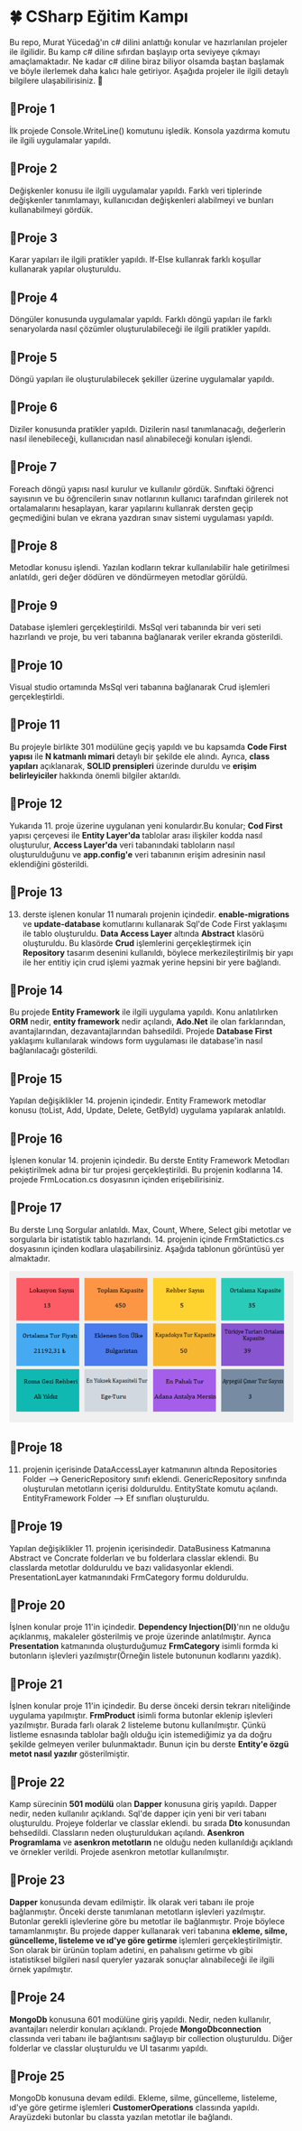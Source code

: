 # 🍀 CSharp Eğitim Kampı

Bu repo, Murat Yücedağ'ın c# dilini anlattığı konular ve hazırlanılan projeler ile ilgilidir. Bu kamp c# diline sıfırdan başlayıp orta seviyeye çıkmayı amaçlamaktadır. Ne kadar c# diline biraz biliyor olsamda baştan başlamak ve böyle ilerlemek daha kalıcı hale getiriyor. Aşağıda projeler ile ilgili detaylı bilgilere ulaşabilirisiniz. 🩵

## 📍Proje 1
İlk projede Console.WriteLine() komutunu işledik. Konsola yazdırma komutu ile ilgili uygulamalar yapıldı.

## 📍Proje 2
Değişkenler konusu ile ilgili uygulamalar yapıldı. Farklı veri tiplerinde değişkenler tanımlamayı, kullanıcıdan değişkenleri alabilmeyi ve bunları kullanabilmeyi gördük.

## 📍Proje 3
Karar yapıları ile ilgili pratikler yapıldı. If-Else kullanrak farklı koşullar kullanarak yapılar oluşturuldu.

## 📍Proje 4
Döngüler konusunda uygulamalar yapıldı. Farklı döngü yapıları ile farklı senaryolarda nasıl çözümler oluşturulabileceği ile ilgili pratikler yapıldı.

## 📍Proje 5
Döngü yapıları ile oluşturulabilecek şekiller üzerine uygulamalar yapıldı.

## 📍Proje 6
Diziler konusunda pratikler yapıldı. Dizilerin nasıl tanımlanacağı, değerlerin nasıl ilenebileceği, kullanıcıdan nasıl alınabileceği konuları işlendi.

## 📍Proje 7
Foreach döngü yapısı nasıl kurulur ve kullanılır gördük. Sınıftaki öğrenci sayısının ve bu öğrencilerin sınav notlarının kullanıcı tarafından girilerek not ortalamalarını hesaplayan, karar yapılarını kullanrak dersten geçip geçmediğini bulan ve ekrana yazdıran sınav sistemi uygulaması yapıldı.

## 📍Proje 8
Metodlar konusu işlendi. Yazılan kodların tekrar kullanılabilir hale getirilmesi anlatıldı, geri değer dödüren ve döndürmeyen metodlar görüldü.

## 📍Proje 9
Database işlemleri gerçekleştirildi. MsSql veri tabanında bir veri seti hazırlandı ve proje, bu veri tabanına bağlanarak veriler ekranda gösterildi.

## 📍Proje 10
Visual studio ortamında MsSql veri tabanına bağlanarak Crud işlemleri gerçekleştirldi.

## 📍Proje 11
Bu projeyle birlikte 301 modülüne geçiş yapıldı ve bu kapsamda **Code First yapısı** ile **N katmanlı mimari** detaylı bir şekilde ele alındı. Ayrıca, **class yapıları** açıklanarak, **SOLID prensipleri** üzerinde duruldu ve **erişim belirleyiciler** hakkında önemli bilgiler aktarıldı.

## 📍Proje 12 
Yukarıda 11. proje üzerine uygulanan yeni konulardır.Bu konular; **Cod First** yapısı çerçevesi ile **Entity Layer'da** tablolar arası ilişkiler kodda  nasıl oluşturulur, **Access Layer'da** veri tabanındaki tabloların nasıl oluşturulduğunu ve **app.config'e** veri tabanının erişim adresinin nasıl eklendiğini gösterildi.

## 📍Proje 13
13. derste işlenen konular 11 numaralı projenin içindedir. **enable-migrations** ve **update-database** komutlarını kullanarak Sql'de Code First yaklaşımı ile tablo oluşturuldu. **Data Access Layer** altında **Abstract** klasörü oluşturuldu. Bu klasörde **Crud** işlemlerini gerçekleştirmek için **Repository** tasarım desenini kullanıldı, böylece merkezileştirilmiş bir yapı ile her entitiy için crud işlemi yazmak yerine hepsini bir yere bağlandı.

## 📍Proje 14
Bu projede **Entity Framework** ile ilgili uygulama yapıldı. Konu anlatılırken **ORM** nedir, **entity framework** nedir açılandı, **Ado.Net** ile olan farklarından, avantajlarından, dezavantajlarından bahsedildi. Projede **Database First** yaklaşımı kullanılarak windows form uygulaması ile database'in nasıl bağlanılacağı gösterildi.   

## 📍Proje 15 
Yapılan değişiklikler 14. projenin içindedir. Entity Framework metodlar konusu (toList, Add, Update, Delete, GetById) uygulama yapılarak anlatıldı. 

## 📍Proje 16
İşlenen konular 14. projenin içindedir. Bu derste Entity Framework Metodları pekiştirilmek adına bir tur projesi gerçekleştirildi. Bu projenin kodlarına 14. projede FrmLocation.cs dosyasının içinden erişebilirisiniz.

## 📍Proje 17
Bu derste Lınq Sorgular anlatıldı. Max, Count, Where, Select gibi metotlar ve sorgularla bir istatistik tablo hazırlandı. 14. projenin içinde FrmStatictics.cs dosyasının içinden kodlara ulaşabilirsiniz. Aşağıda tablonun görüntüsü yer almaktadır.  

![image alt](https://github.com/Gamzekasyol/CSharp-EgitimKampi/blob/4b717adb70dd08a4d7d54464db4b22197a47825c/Ekran%20g%C3%B6r%C3%BCnt%C3%BCs%C3%BC%202024-12-02%20022517.png)

## 📍Proje 18
11. projenin içerisinde DataAccessLayer katmanının altında Repositories Folder --> GenericRepository sınıfı eklendi. GenericRepository sınıfında oluşturulan metotların içerisi dolduruldu. EntityState komutu açılandı. EntityFramework Folder --> Ef sınıfları oluşturuldu.

## 📍Proje 19
Yapılan değişiklikler 11. projenin içerisindedir. DataBusiness Katmanına Abstract ve Concrate folderları ve bu folderlara classlar eklendi. Bu classlarda metotlar dolduruldu ve bazı validasyonlar eklendi. PresentationLayer katmanındaki FrmCategory formu dolduruldu.

## 📍Proje 20
İşlnen konular proje 11'in içindedir. **Dependency Injection(DI)**'nın ne olduğu açıklanmış, makaleler gösterilmiş ve proje üzerinde anlatılmıştır. Ayrıca **Presentation** katmanında oluşturduğumuz **FrmCategory** isimli formda ki butonların işlevleri yazılmıştır(Örneğin listele butonunun kodlarını yazdık). 

## 📍Proje 21
İşlnen konular proje 11'in içindedir. Bu derse önceki dersin tekrarı niteliğinde uygulama yapılmıştır. **FrmProduct** isimli forma butonlar eklenip işlevleri yazılmıştır. Burada farlı olarak 2 listeleme butonu kullanılmıştır. Çünkü listleme esnasında tablolar bağlı olduğu için istemediğimiz ya da doğru şekilde gelmeyen veriler bulunmaktadır. Bunun için bu derste **Entity'e özgü metot nasıl yazılır** gösterilmiştir.   

## 📍Proje 22
Kamp sürecinin **501 modülü** olan **Dapper** konusuna giriş yapıldı. Dapper nedir, neden kullanılır açıklandı. Sql'de dapper için yeni bir veri tabanı oluşturuldu. Projeye folderlar ve classlar eklendi. bu sırada **Dto** konusundan behsedildi. Classların neden oluşturuldukarı açılandı. **Asenkron Programlama** ve **asenkron metotların** ne olduğu neden kullanıldığı açıklandı ve örnekler verildi. Projede asenkron metotlar kullanılmıştır.

## 📍Proje 23
**Dapper** konusunda devam edilmiştir. İlk olarak veri tabanı ile proje bağlanmıştır. Önceki derste tanımlanan metotların işlevleri yazılmıştır. Butonlar gerekli işlevlerine göre bu metotlar ile bağlanmıştır. Proje böylece tamamlanmıştır. Bu projede dapper kullanarak veri tabanına **ekleme, silme, güncelleme, listeleme ve ıd'ye göre getirme** işlemleri gerçekleştirilmiştir. Son olarak bir ürünün toplam adetini, en pahalısını getirme vb gibi istatistiksel bilgileri nasıl queryler yazarak sonuçlar alınabileceği ile ilgili örnek yapılmıştır. 

## 📍Proje 24
**MongoDb** konusuna 601 modülüne giriş yapıldı. Nedir, neden kullanılır, avantajları nelerdir konuları açıklandı. Projede **MongoDbconnection** classında veri tabanı ile bağlantısını sağlayıp bir collection oluşturuldu. Diğer folderlar ve classlar oluşturuldu ve UI tasarımı yapıldı.

## 📍Proje 25
MongoDb konusuna devam edildi. Ekleme, silme, güncelleme, listeleme, ıd'ye göre getirme işlemleri **CustomerOperations** classında yapıldı. Arayüzdeki butonlar bu classta yazılan metotlar ile bağlandı.
